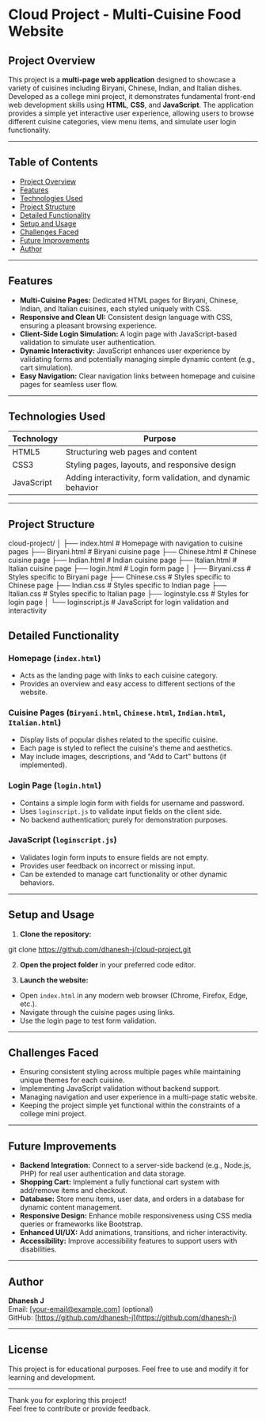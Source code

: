 # Cloud Project - Multi-Cuisine Food Website

## Project Overview

This project is a **multi-page web application** designed to showcase a variety of cuisines including Biryani, Chinese, Indian, and Italian dishes. Developed as a college mini project, it demonstrates fundamental front-end web development skills using **HTML**, **CSS**, and **JavaScript**. The application provides a simple yet interactive user experience, allowing users to browse different cuisine categories, view menu items, and simulate user login functionality.

---

## Table of Contents

- [Project Overview](#project-overview)  
- [Features](#features)  
- [Technologies Used](#technologies-used)  
- [Project Structure](#project-structure)  
- [Detailed Functionality](#detailed-functionality)  
- [Setup and Usage](#setup-and-usage)  
- [Challenges Faced](#challenges-faced)  
- [Future Improvements](#future-improvements)  
- [Author](#author)  

---

## Features

- **Multi-Cuisine Pages:** Dedicated HTML pages for Biryani, Chinese, Indian, and Italian cuisines, each styled uniquely with CSS.
- **Responsive and Clean UI:** Consistent design language with CSS, ensuring a pleasant browsing experience.
- **Client-Side Login Simulation:** A login page with JavaScript-based validation to simulate user authentication.
- **Dynamic Interactivity:** JavaScript enhances user experience by validating forms and potentially managing simple dynamic content (e.g., cart simulation).
- **Easy Navigation:** Clear navigation links between homepage and cuisine pages for seamless user flow.

---

## Technologies Used

| Technology | Purpose                                      |
|------------|----------------------------------------------|
| HTML5      | Structuring web pages and content             |
| CSS3       | Styling pages, layouts, and responsive design |
| JavaScript | Adding interactivity, form validation, and dynamic behavior |

---

## Project Structure
cloud-project/
│
├── index.html # Homepage with navigation to cuisine pages
├── Biryani.html # Biryani cuisine page
├── Chinese.html # Chinese cuisine page
├── Indian.html # Indian cuisine page
├── Italian.html # Italian cuisine page
├── login.html # Login form page
│
├── Biryani.css # Styles specific to Biryani page
├── Chinese.css # Styles specific to Chinese page
├── Indian.css # Styles specific to Indian page
├── Italian.css # Styles specific to Italian page
├── loginstyle.css # Styles for login page
│
└── loginscript.js # JavaScript for login validation and interactivity

## Detailed Functionality

### Homepage (`index.html`)
- Acts as the landing page with links to each cuisine category.
- Provides an overview and easy access to different sections of the website.

### Cuisine Pages (`Biryani.html`, `Chinese.html`, `Indian.html`, `Italian.html`)
- Display lists of popular dishes related to the specific cuisine.
- Each page is styled to reflect the cuisine's theme and aesthetics.
- May include images, descriptions, and "Add to Cart" buttons (if implemented).

### Login Page (`login.html`)
- Contains a simple login form with fields for username and password.
- Uses `loginscript.js` to validate input fields on the client side.
- No backend authentication; purely for demonstration purposes.

### JavaScript (`loginscript.js`)
- Validates login form inputs to ensure fields are not empty.
- Provides user feedback on incorrect or missing input.
- Can be extended to manage cart functionality or other dynamic behaviors.

---

## Setup and Usage

1. **Clone the repository:**

git clone https://github.com/dhanesh-j/cloud-project.git


2. **Open the project folder** in your preferred code editor.

3. **Launch the website:**
- Open `index.html` in any modern web browser (Chrome, Firefox, Edge, etc.).
- Navigate through the cuisine pages using links.
- Use the login page to test form validation.

---

## Challenges Faced

- Ensuring consistent styling across multiple pages while maintaining unique themes for each cuisine.
- Implementing JavaScript validation without backend support.
- Managing navigation and user experience in a multi-page static website.
- Keeping the project simple yet functional within the constraints of a college mini project.

---

## Future Improvements

- **Backend Integration:** Connect to a server-side backend (e.g., Node.js, PHP) for real user authentication and data storage.
- **Shopping Cart:** Implement a fully functional cart system with add/remove items and checkout.
- **Database:** Store menu items, user data, and orders in a database for dynamic content management.
- **Responsive Design:** Enhance mobile responsiveness using CSS media queries or frameworks like Bootstrap.
- **Enhanced UI/UX:** Add animations, transitions, and richer interactivity.
- **Accessibility:** Improve accessibility features to support users with disabilities.

---

## Author

**Dhanesh J**  
Email: [your-email@example.com] (optional)  
GitHub: [https://github.com/dhanesh-j](https://github.com/dhanesh-j)

---

## License

This project is for educational purposes. Feel free to use and modify it for learning and development.

---

Thank you for exploring this project!  
Feel free to contribute or provide feedback.

